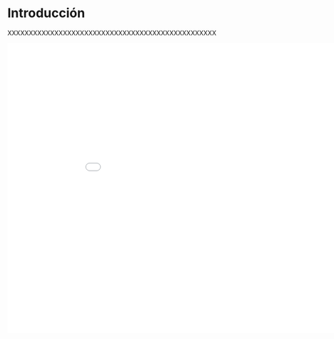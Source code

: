 # Introducción

XXXXXXXXXXXXXXXXXXXXXXXXXXXXXXXXXXXXXXXXXXXXXXXXX


<Embed src = "grafica1.html" width = "950" height = "650">
